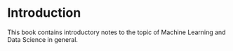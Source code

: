 # Introduction

This book contains introductory notes to the topic of Machine Learning and Data Science in general.